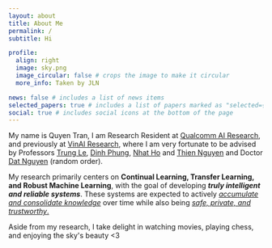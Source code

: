 ```yaml
---
layout: about
title: About Me
permalink: /
subtitle: Hi

profile:
  align: right
  image: sky.png
  image_circular: false # crops the image to make it circular
  more_info: Taken by JLN

news: false # includes a list of news items
selected_papers: true # includes a list of papers marked as "selected={true}"
social: true # includes social icons at the bottom of the page
---
```


My name is Quyen Tran, I am Research Resident at [Qualcomm AI Research](https://www.qualcomm.com/research/artificial-intelligence), and previously at [VinAI Research](https://www.vinai.io/), where I am very fortunate to be advised by Professors [Trung Le](https://research.monash.edu/en/persons/trung-le), [Dinh Phung](https://dinhphung.ml/), [Nhat Ho](https://nhatptnk8912.github.io/) and [Thien Nguyen](https://ix.cs.uoregon.edu/~thien/) and Doctor [Dat Nguyen](https://datquocnguyen.github.io/) (random order).


My research primarily centers on **Continual Learning, Transfer Learning, and Robust Machine Learning**, with the goal of developing ***truly intelligent and reliable systems***. These systems are expected to actively <u>*accumulate and consolidate knowledge*</u> over time while also being <u>*safe, private, and trustworthy*.</u>

Aside from my research, I take delight in watching movies, playing chess, and enjoying the sky's beauty <3 

<!-- Before that, I graduated from [Hanoi University of Science & Technology (HUST)](https://www.hust.edu.vn/) with an excellent Bachelor's degree in Computer Science. During my time here, I was a research student at [Data Science Laboratory](http://ds.soict.hust.edu.vn/), advised by Dr.[Linh Ngo](https://users.soict.hust.edu.vn/linhnv/) and Professor [Khoat Than](https://users.soict.hust.edu.vn/khoattq/). -->

